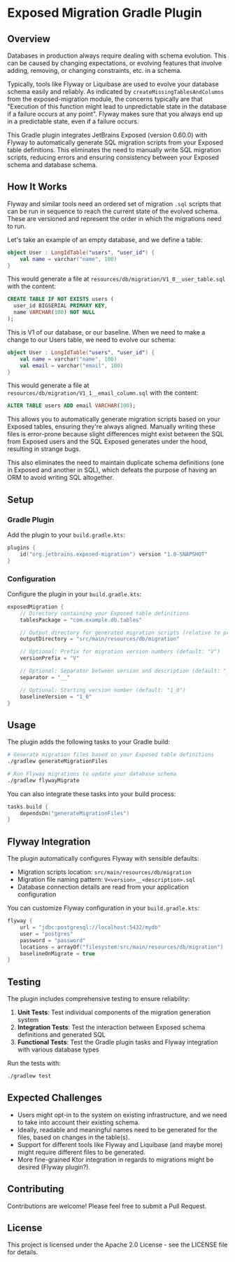 # Exposed Migration Gradle Plugin

## Overview

Databases in production always require dealing with schema evolution. This can be caused by changing expectations, or evolving features that involve adding, removing, or changing constraints, etc. in a schema.

Typically, tools like Flyway or Liquibase are used to evolve your database schema easily and reliably. As indicated by `createMissingTablesAndColumns` from the exposed-migration module, the concerns typically are that "Execution of this function might lead to unpredictable state in the database if a failure occurs at any point". Flyway makes sure that you always end up in a predictable state, even if a failure occurs.

This Gradle plugin integrates JetBrains Exposed (version 0.60.0) with Flyway to automatically generate SQL migration scripts from your Exposed table definitions. This eliminates the need to manually write SQL migration scripts, reducing errors and ensuring consistency between your Exposed schema and database schema.

## How It Works

Flyway and similar tools need an ordered set of migration `.sql` scripts that can be run in sequence to reach the current state of the evolved schema. These are versioned and represent the order in which the migrations need to run.

Let's take an example of an empty database, and we define a table:

```kotlin
object User : LongIdTable("users", "user_id") {
    val name = varchar("name", 100)
}
```

This would generate a file at `resources/db/migration/V1_0__user_table.sql` with the content:

```sql
CREATE TABLE IF NOT EXISTS users (
  user_id BIGSERIAL PRIMARY KEY,
  name VARCHAR(100) NOT NULL
);
```

This is V1 of our database, or our baseline. When we need to make a change to our Users table, we need to evolve our schema:

```kotlin
object User : LongIdTable("users", "user_id") {
    val name = varchar("name", 100)
    val email = varchar("email", 100)
}
```

This would generate a file at `resources/db/migration/V1_1__email_column.sql` with the content:

```sql
ALTER TABLE users ADD email VARCHAR(100);
```

This allows you to automatically generate migration scripts based on your Exposed tables, ensuring they're always aligned. Manually writing these files is error-prone because slight differences might exist between the SQL from Exposed users and the SQL Exposed generates under the hood, resulting in strange bugs.

This also eliminates the need to maintain duplicate schema definitions (one in Exposed and another in SQL), which defeats the purpose of having an ORM to avoid writing SQL altogether.

## Setup

### Gradle Plugin

Add the plugin to your `build.gradle.kts`:

```kotlin
plugins {
    id("org.jetbrains.exposed-migration") version "1.0-SNAPSHOT"
}
```

### Configuration

Configure the plugin in your `build.gradle.kts`:

```kotlin
exposedMigration {
    // Directory containing your Exposed table definitions
    tablesPackage = "com.example.db.tables"

    // Output directory for generated migration scripts (relative to project root)
    outputDirectory = "src/main/resources/db/migration"

    // Optional: Prefix for migration version numbers (default: "V")
    versionPrefix = "V"

    // Optional: Separator between version and description (default: "__")
    separator = "__"

    // Optional: Starting version number (default: "1_0")
    baselineVersion = "1_0"
}
```

## Usage

The plugin adds the following tasks to your Gradle build:

```bash
# Generate migration files based on your Exposed table definitions
./gradlew generateMigrationFiles

# Run Flyway migrations to update your database schema
./gradlew flywayMigrate
```

You can also integrate these tasks into your build process:

```kotlin
tasks.build {
    dependsOn("generateMigrationFiles")
}
```

## Flyway Integration

The plugin automatically configures Flyway with sensible defaults:

- Migration scripts location: `src/main/resources/db/migration`
- Migration file naming pattern: `V<version>__<description>.sql`
- Database connection details are read from your application configuration

You can customize Flyway configuration in your `build.gradle.kts`:

```kotlin
flyway {
    url = "jdbc:postgresql://localhost:5432/mydb"
    user = "postgres"
    password = "password"
    locations = arrayOf("filesystem:src/main/resources/db/migration")
    baselineOnMigrate = true
}
```

## Testing

The plugin includes comprehensive testing to ensure reliability:

1. **Unit Tests**: Test individual components of the migration generation system
2. **Integration Tests**: Test the interaction between Exposed schema definitions and generated SQL
3. **Functional Tests**: Test the Gradle plugin tasks and Flyway integration with various database types

Run the tests with:

```bash
./gradlew test
```

## Expected Challenges

- Users might opt-in to the system on existing infrastructure, and we need to take into account their existing schema.
- Ideally, readable and meaningful names need to be generated for the files, based on changes in the table(s).
- Support for different tools like Flyway and Liquibase (and maybe more) might require different files to be generated.
- More fine-grained Ktor integration in regards to migrations might be desired (Flyway plugin?).

## Contributing

Contributions are welcome! Please feel free to submit a Pull Request.

## License

This project is licensed under the Apache 2.0 License - see the LICENSE file for details.
